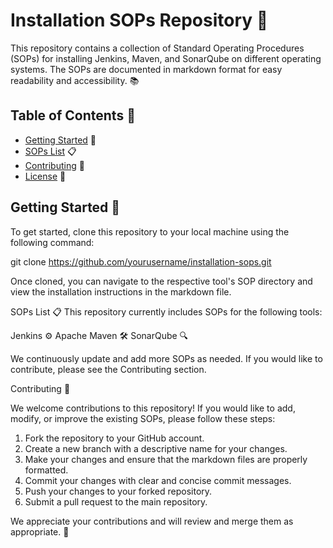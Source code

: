 # Installation SOPs Repository :rocket:

This repository contains a collection of Standard Operating Procedures (SOPs) for installing Jenkins, Maven, and SonarQube on different operating systems. The SOPs are documented in markdown format for easy readability and accessibility. :books:

## Table of Contents :bookmark_tabs:

- [Getting Started](#getting-started) :rocket:
- [SOPs List](#sops-list) :clipboard:
- [Contributing](#contributing) :raised_hands:
- [License](#license) :page_with_curl:

## Getting Started :rocket:

To get started, clone this repository to your local machine using the following command:

git clone https://github.com/yourusername/installation-sops.git

Once cloned, you can navigate to the respective tool's SOP directory and view the installation instructions in the markdown file.

SOPs List :clipboard:
This repository currently includes SOPs for the following tools:

Jenkins :gear:
Apache Maven :hammer_and_wrench:
SonarQube :mag:

We continuously update and add more SOPs as needed. If you would like to contribute, please see the Contributing section.

Contributing :raised_hands:

We welcome contributions to this repository! If you would like to add, modify, or improve the existing SOPs, please follow these steps:

1. Fork the repository to your GitHub account.
2. Create a new branch with a descriptive name for your changes.
3. Make your changes and ensure that the markdown files are properly formatted.
4. Commit your changes with clear and concise commit messages.
5. Push your changes to your forked repository.
6. Submit a pull request to the main repository.

We appreciate your contributions and will review and merge them as appropriate. :tada:
